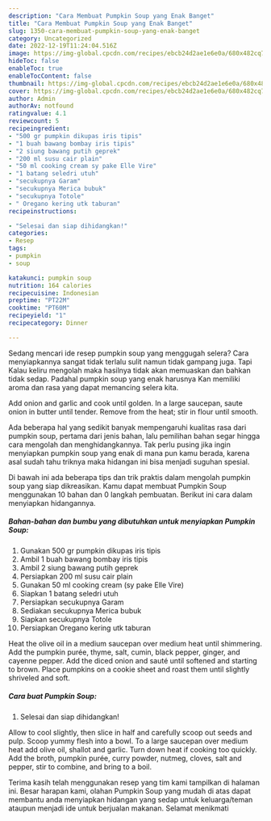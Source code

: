 ```yaml
---
description: "Cara Membuat Pumpkin Soup yang Enak Banget"
title: "Cara Membuat Pumpkin Soup yang Enak Banget"
slug: 1350-cara-membuat-pumpkin-soup-yang-enak-banget
category: Uncategorized
date: 2022-12-19T11:24:04.516Z
image: https://img-global.cpcdn.com/recipes/ebcb24d2ae1e6e0a/680x482cq70/pumpkin-soup-foto-resep-utama.jpg
hideToc: false
enableToc: true
enableTocContent: false
thumbnail: https://img-global.cpcdn.com/recipes/ebcb24d2ae1e6e0a/680x482cq70/pumpkin-soup-foto-resep-utama.jpg
cover: https://img-global.cpcdn.com/recipes/ebcb24d2ae1e6e0a/680x482cq70/pumpkin-soup-foto-resep-utama.jpg
author: Admin
authorAv: notfound
ratingvalue: 4.1
reviewcount: 5
recipeingredient:
- "500 gr pumpkin dikupas iris tipis"
- "1 buah bawang bombay iris tipis"
- "2 siung bawang putih geprek"
- "200 ml susu cair plain"
- "50 ml cooking cream sy pake Elle Vire"
- "1 batang seledri utuh"
- "secukupnya Garam"
- "secukupnya Merica bubuk"
- "secukupnya Totole"
- " Oregano kering utk taburan"
recipeinstructions:

- "Selesai dan siap dihidangkan!"
categories:
- Resep
tags:
- pumpkin
- soup

katakunci: pumpkin soup 
nutrition: 164 calories
recipecuisine: Indonesian
preptime: "PT22M"
cooktime: "PT60M"
recipeyield: "1"
recipecategory: Dinner

---
```



Sedang mencari ide resep pumpkin soup yang menggugah selera? Cara menyiapkannya sangat tidak terlalu sulit namun tidak gampang juga. Tapi Kalau keliru mengolah maka hasilnya tidak akan memuaskan dan bahkan tidak sedap. Padahal pumpkin soup yang enak harusnya Kan memiliki aroma dan rasa yang dapat memancing selera kita.


Add onion and garlic and cook until golden. In a large saucepan, saute onion in butter until tender. Remove from the heat; stir in flour until smooth.

Ada beberapa hal yang sedikit banyak mempengaruhi kualitas rasa dari pumpkin soup, pertama dari jenis bahan, lalu pemilihan bahan segar hingga cara mengolah dan menghidangkannya. Tak perlu pusing jika ingin menyiapkan pumpkin soup yang enak di mana pun kamu berada, karena asal sudah tahu triknya maka hidangan ini bisa menjadi suguhan spesial.


Di bawah ini ada beberapa tips dan trik praktis dalam mengolah pumpkin soup yang siap dikreasikan. Kamu dapat membuat Pumpkin Soup menggunakan 10 bahan dan 0 langkah pembuatan. Berikut ini cara dalam menyiapkan hidangannya.

<!--inarticleads1-->

##### Bahan-bahan dan bumbu yang dibutuhkan untuk menyiapkan Pumpkin Soup:

1. Gunakan 500 gr pumpkin dikupas iris tipis
1. Ambil 1 buah bawang bombay iris tipis
1. Ambil 2 siung bawang putih geprek
1. Persiapkan 200 ml susu cair plain
1. Gunakan 50 ml cooking cream (sy pake Elle Vire)
1. Siapkan 1 batang seledri utuh
1. Persiapkan secukupnya Garam
1. Sediakan secukupnya Merica bubuk
1. Siapkan secukupnya Totole
1. Persiapkan  Oregano kering utk taburan


Heat the olive oil in a medium saucepan over medium heat until shimmering. Add the pumpkin purée, thyme, salt, cumin, black pepper, ginger, and cayenne pepper. Add the diced onion and sauté until softened and starting to brown. Place pumpkins on a cookie sheet and roast them until slightly shriveled and soft. 

<!--inarticleads2-->

##### Cara buat Pumpkin Soup:


1. Selesai dan siap dihidangkan!

Allow to cool slightly, then slice in half and carefully scoop out seeds and pulp. Scoop yummy flesh into a bowl. To a large saucepan over medium heat add olive oil, shallot and garlic. Turn down heat if cooking too quickly. Add the broth, pumpkin purée, curry powder, nutmeg, cloves, salt and pepper, stir to combine, and bring to a boil. 

Terima kasih telah menggunakan resep yang tim kami tampilkan di halaman ini. Besar harapan kami, olahan Pumpkin Soup yang mudah di atas dapat membantu anda menyiapkan hidangan yang sedap untuk keluarga/teman ataupun menjadi ide untuk berjualan makanan. Selamat menikmati

